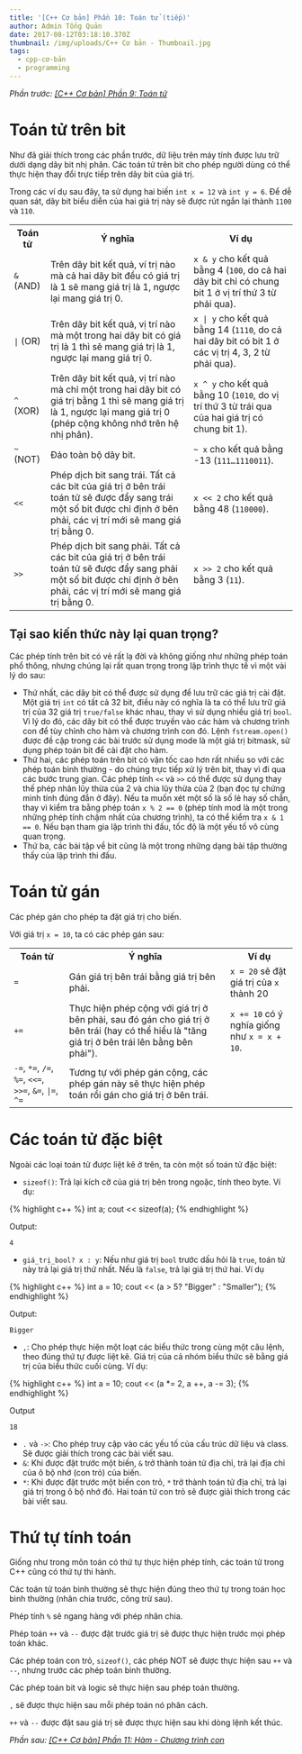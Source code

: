 ```yaml
---
title: '[C++ Cơ bản] Phần 10: Toán tử (tiếp)'
author: Admin Tổng Quản
date: 2017-08-12T03:18:10.370Z
thumbnail: /img/uploads/C++ Cơ bản - Thumbnail.jpg
tags:
  - cpp-cơ-bản
  - programming
---
```

*Phần trước: [\[C++ Cơ bản\] Phần 9: Toán tử](http://cowboycoder.tech/article/c-co-ban-phan-9-toan-tu)*

# Toán tử trên bit

Như đã giải thích trong các phần trước, dữ liệu trên máy tính được lưu trữ dưới dạng dãy bit nhị phân. Các toán tử trên bit cho phép người dùng có thể thực hiện thay đổi trực tiếp trên dãy bit của giá trị.

Trong các ví dụ sau đây, ta sử dụng hai biến ```int x = 12``` và ```int y = 6```. Để dễ quan sát, dãy bit biểu diễn của hai giá trị này sẽ được rút ngắn lại thành ```1100``` và ```110```.

<table class="table table-striped table-bordered">
    <tr>
        <th>Toán tử</th>
        <th>Ý nghĩa</th>
        <th>Ví dụ</th>
    </tr>
    <tr>
        <td><code class="highlight-rouge">&</code> (AND)</td>
        <td>Trên dãy bit kết quả, ví trị nào mà cả hai dãy bit đều có giá trị là 1 sẽ mang giá trị là 1, ngược lại mang giá trị 0.</td>
        <td><code class="highlight-rouge">x & y</code> cho kết quả bằng 4 (<code class="highlight-rouge">100</code>, do cả hai dãy bit chỉ có chung bit 1 ở vị trí thứ 3 từ phải qua).</td>
    </tr>
    <tr>
        <td><code class="highlight-rouge">|</code> (OR)</td>
        <td>Trên dãy bit kết quả, vị trí nào mà một trong hai dãy bit có giá trị là 1 thì sẽ mang giá trị là 1, ngược lại mang giá trị 0.</td>
        <td><code class="highlight-rouge">x | y</code> cho kết quả bằng 14 (<code class="highlight-rouge">1110</code>, do cả hai dãy bit có bit 1 ở các vị trị 4, 3, 2 từ phải qua).</td>
    </tr>
    <tr>
        <td><code class="highlight-rouge">^</code> (XOR)</td>
        <td>Trên dãy bit kết quả, vị trí nào mà chỉ một trong hai dãy bit có giá trị bằng 1 thì sẽ mang giá trị là 1, ngược lại mang giá trị 0 (phép cộng không nhớ trên hệ nhị phân).</td>
        <td><code class="highlight-rouge">x ^ y</code> cho kết quả bằng 10 (<code class="highlight-rouge">1010</code>, do vị trí thứ 3 từ trái qua của hai giá trị có chung bit 1).</td>
    </tr>
    <tr>
        <td><code class="highlight-rouge">~</code> (NOT)</td>
        <td>Đảo toàn bộ dãy bit.</td>
        <td><code class="highlight-rouge">~ x</code> cho kết quả bằng -13 (<code class="highlight-rouge">111…1110011‬</code>).</td>
    </tr>
    <tr>
        <td><code class="highlight-rouge"><<</code></td>
        <td>Phép dịch bit sang trái. Tất cả các bit của giá trị ở bên trái toán tử sẽ được đẩy sang trái một số bit được chỉ định ở bên phải, các vị trí mới sẽ mang giá trị bằng 0.</td>
        <td><code class="highlight-rouge">x << 2</code> cho kết quả bằng 48 (<code class="highlight-rouge">110000</code>).</td>
    </tr>
    <tr>
        <td><code class="highlight-rouge">>></code></td>
        <td>Phép dịch bit sang phải. Tất cả các bit của giá trị ở bên trái toán tử sẽ được đẩy sang phải một số bit được chỉ định ở bên phải, các vị trí mới sẽ mang giá trị bằng 0.</td>
        <td><code class="highlight-rouge">x >> 2</code> cho kết quả bằng 3 (<code class="highlight-rouge">11</code>).</td>
    </tr>
</table>

## Tại sao kiến thức này lại quan trọng?

Các phép tính trên bit có vẻ rất lạ đời và không giống như những phép toán phổ thông, nhưng chúng lại rất quan trọng trong lập trình thực tế vì một vài lý do sau:

* Thứ nhất, các dãy bit có thể được sử dụng để lưu trữ các giá trị cài đặt. Một giá trị ```int``` có tất cả 32 bit, điều này có nghĩa là ta có thể lưu trữ giá trị của 32 giá trị ```true/false``` khác nhau, thay vì sử dụng nhiều giá trị ```bool```. Vì lý do đó, các dãy bit có thể được truyền vào các hàm và chương trình con để tùy chỉnh cho hàm và chương trình con đó. Lệnh ```fstream.open()``` được đề cập trong các bài trước sử dụng mode là một giá trị bitmask, sử dụng phép toán bit để cài đặt cho hàm.
* Thứ hai, các phép toán trên bit có vận tốc cao hơn rất nhiều so với các phép toán bình thường - do chúng trực tiếp xử lý trên bit, thay vì đi qua các bước trung gian. Các phép tính ```<<``` và ```>>``` có thể được sử dụng thay thế phép nhân lũy thừa của 2 và chia lũy thừa của 2 (bạn đọc tự chứng minh tính đúng đắn ở đây). Nếu ta muốn xét một số là số lẻ hay số chẵn, thay vì kiểm tra bằng phép toán ```x % 2 == 0``` (phép tính mod là một trong những phép tính chậm nhất của chương trình), ta có thể kiểm tra ```x & 1 == 0```. Nếu bạn tham gia lập trình thi đấu, tốc độ là một yếu tố vô cùng quan trọng.
* Thứ ba, các bài tập về bit cũng là một trong những dạng bài tập thường thấy của lập trình thi đấu.

# Toán tử gán

Các phép gán cho phép ta đặt giá trị cho biến.

Với giá trị ```x = 10```, ta có các phép gán sau:

<table class="table table-striped table-bordered">
    <tr>
        <th>Toán tử</th>
        <th>Ý nghĩa</th>
        <th>Ví dụ</th>
    </tr>
    <tr>
        <td><code class="highlight-rouge">=</code></td>
        <td>Gán giá trị bên trái bằng giá trị bên phải.</td>
        <td><code class="highlight-rouge">x = 20</code> sẽ đặt giá trị của <code class="highlight-rouge">x</code> thành 20</td>
    </tr>
    <tr>
        <td><code class="highlight-rouge">+=</code></td>
        <td>Thực hiện phép cộng với giá trị ở bên phải, sau đó gán cho giá trị ở bên trái (hay có thể hiểu là "tăng giá trị ở bên trái lên bằng bên phải").</td>
        <td><code class="highlight-rouge">x += 10</code> có ý nghĩa giống như <code class="highlight-rouge">x = x + 10</code>.</td>
    </tr>
    <tr>
        <td><code class="highlight-rouge">-=</code>, <code class="highlight-rouge">*=</code>, <code class="highlight-rouge">/=</code>, <code class="highlight-rouge">%=</code>, <code class="highlight-rouge"><<=</code>, <code class="highlight-rouge">>>=</code>, <code class="highlight-rouge">&=</code>, <code class="highlight-rouge">|=</code>, <code class="highlight-rouge">^=</code></td>
        <td>Tương tự với phép gán cộng, các phép gán này sẽ thực hiện phép toán rồi gán cho giá trị ở bên trái.</td>
        <td></td>
    </tr>
</table>

# Các toán tử đặc biệt

Ngoài các loại toán tử được liệt kê ở trên, ta còn một số toán tử đặc biệt:

* ```sizeof()```: Trả lại kích cỡ của giá trị bên trong ngoặc, tính theo byte. Ví dụ:

{% highlight c++ %}
int a;
cout << sizeof(a);
{% endhighlight %}

Output:

```
4
```
* ```giá_trị_bool? x : y```: Nếu như giá trị ```bool``` trước dấu hỏi là ```true```, toán tử này trả lại giá trị thứ nhất. Nếu là ```false```, trả lại giá trị thứ hai. Ví dụ

{% highlight c++ %}
int a = 10;
cout << (a > 5? "Bigger" : "Smaller");
{% endhighlight %}

Output:

```
Bigger
```

* ```,```: Cho phép thực hiện một loạt các biểu thức trong cùng một câu lệnh, theo đúng thứ tự được liệt kê. Giá trị của cả nhóm biểu thức sẽ bằng giá trị của biểu thức cuối cùng. Ví dụ:

{% highlight c++ %}
int a = 10;
cout << (a *= 2, a ++, a -= 3);
{% endhighlight %}

Output

```
18
```

* ```.``` và ```->```: Cho phép truy cập vào các yếu tố của cấu trúc dữ liệu và class. Sẽ được giải thích trong các bài viết sau.
* ```&```: Khi được đặt trước một biến, ```&``` trở thành toán tử địa chỉ, trả lại địa chỉ của ô bộ nhớ (con trỏ) của biến.
* ```*```: Khi được đặt trước một biến con trỏ, ```*``` trở thành toán tử địa chỉ, trả lại giá trị trong ô bộ nhớ đó. Hai toán tử con trỏ sẽ được giải thích trong các bài viết sau.

# Thứ tự tính toán

Giống như trong môn toán có thứ tự thực hiện phép tính, các toán tử trong C++ cũng có thứ tự thi hành.

Các toán tử toán bình thường sẽ thực hiện đúng theo thứ tự trong toán học bình thường (nhân chia trước, công trừ sau). 

Phép tính ```%``` sẽ ngang hàng với phép nhân chia.

Phép toán ```++``` và ```--``` được đặt trước giá trị sẽ được thực hiện trước mọi phép toán khác.

Các phép toán con trỏ, ```sizeof()```, các phép NOT sẽ được thực hiện sau ```++``` và ```--```, nhưng trước các phép toán bình thường.

Các phép toán bit và logic sẽ thực hiện sau phép toán thường.

```,``` sẽ được thực hiện sau mỗi phép toán nó phân cách.

```++``` và ```--``` được đặt sau giá trị sẽ được thực hiện sau khi dòng lệnh kết thúc.

*Phần sau: [\[C++ Cơ bản\] Phần 11: Hàm - Chương trình con](http://cowboycoder.tech/article/c-co-ban-phan-11-ham-chuong-trinh-con)*

